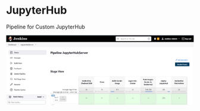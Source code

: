 # JupyterHub
Pipeline for Custom JupyterHub


![alt text](https://github.com/kalpitrcc/JupyterHubServer/blob/main/jupyter.png "Logo Title Text 1")

